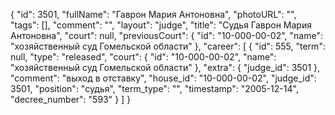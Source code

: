 {
    "id": 3501,
    "fullName": "Гаврон Мария Антоновна",
    "photoURL": "",
    "tags": [],
    "comment": "",
    "layout": "judge",
    "title": "Судья Гаврон Мария Антоновна",
    "court": null,
    "previousCourt": {
        "id": "10-000-00-02",
        "name": "хозяйственный суд Гомельской области"
    },
    "career": [
        {
            "id": 555,
            "term": null,
            "type": "released",
            "court": {
                "id": "10-000-00-02",
                "name": "хозяйственный суд Гомельской области"
            },
            "extra": {
                "judge_id": 3501
            },
            "comment": "выход в отставку",
            "house_id": "10-000-00-02",
            "judge_id": 3501,
            "position": "судья",
            "term_type": "",
            "timestamp": "2005-12-14",
            "decree_number": "593"
        }
    ]
}